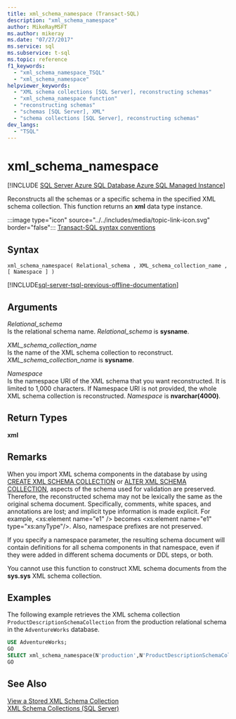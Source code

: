```yaml
---
title: xml_schema_namespace (Transact-SQL)
description: "xml_schema_namespace"
author: MikeRayMSFT
ms.author: mikeray
ms.date: "07/27/2017"
ms.service: sql
ms.subservice: t-sql
ms.topic: reference
f1_keywords:
  - "xml_schema_namespace_TSQL"
  - "xml_schema_namespace"
helpviewer_keywords:
  - "XML schema collections [SQL Server], reconstructing schemas"
  - "xml_schema_namespace function"
  - "reconstructing schemas"
  - "schemas [SQL Server], XML"
  - "schema collections [SQL Server], reconstructing schemas"
dev_langs:
  - "TSQL"
---
```

# xml_schema_namespace
[!INCLUDE [SQL Server Azure SQL Database Azure SQL Managed Instance](../../includes/applies-to-version/sql-asdb-asdbmi.md)]

  Reconstructs all the schemas or a specific schema in the specified XML schema collection. This function returns an **xml** data type instance.  
  
:::image type="icon" source="../../includes/media/topic-link-icon.svg" border="false"::: [Transact-SQL syntax conventions](../../t-sql/language-elements/transact-sql-syntax-conventions-transact-sql.md)
  
## Syntax  
  
```syntaxsql
xml_schema_namespace( Relational_schema , XML_schema_collection_name , [ Namespace ] )  
```  
  
[!INCLUDE[sql-server-tsql-previous-offline-documentation](../../includes/sql-server-tsql-previous-offline-documentation.md)]

## Arguments
 *Relational_schema*  
 Is the relational schema name. *Relational_schema* is **sysname**.  
  
 *XML_schema_collection_name*  
 Is the name of the XML schema collection to reconstruct. *XML_schema_collection_name* is **sysname**.  
  
 *Namespace*  
 Is the namespace URI of the XML schema that you want reconstructed. It is limited to 1,000 characters. If Namespace URI is not provided, the whole XML schema collection is reconstructed. *Namespace* is **nvarchar(4000)**.  
  
## Return Types  
 **xml**  
  
## Remarks  
 When you import XML schema components in the database by using [CREATE XML SCHEMA COLLECTION](../../t-sql/statements/create-xml-schema-collection-transact-sql.md) or [ALTER XML SCHEMA COLLECTION](../../t-sql/statements/alter-xml-schema-collection-transact-sql.md), aspects of the schema used for validation are preserved. Therefore, the reconstructed schema may not be lexically the same as the original schema document. Specifically, comments, white spaces, and annotations are lost; and implicit type information is made explicit. For example, \<xs:element name="e1" /> becomes \<xs:element name="e1" type="xs:anyType"/>. Also, namespace prefixes are not preserved.  
  
 If you specify a namespace parameter, the resulting schema document will contain definitions for all schema components in that namespace, even if they were added in different schema documents or DDL steps, or both.  
  
 You cannot use this function to construct XML schema documents from the **sys.sys** XML schema collection.  
  
## Examples  
 The following example retrieves the  XML schema collection `ProductDescriptionSchemaCollection` from the production relational schema in the `AdventureWorks` database.  
  
```sql
USE AdventureWorks;  
GO  
SELECT xml_schema_namespace(N'production',N'ProductDescriptionSchemaCollection');  
GO  
```  
  
## See Also  
 [View a Stored XML Schema Collection](../../relational-databases/xml/view-a-stored-xml-schema-collection.md)   
 [XML Schema Collections &#40;SQL Server&#41;](../../relational-databases/xml/xml-schema-collections-sql-server.md)  
  
  
